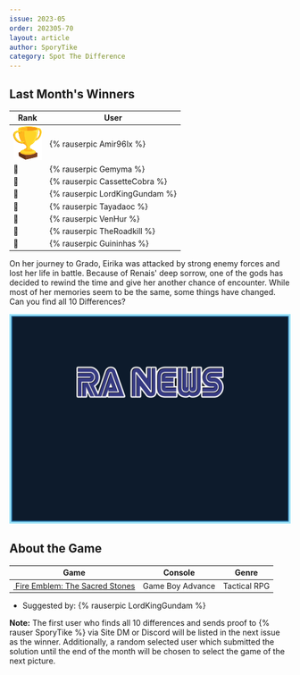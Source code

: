 ```yaml
---
issue: 2023-05
order: 202305-70
layout: article
author: SporyTike
category: Spot The Difference
---
```


## Last Month's Winners

<table><thead><tr><th>Rank</th><th>User</th></tr></thead><tbody>
  <tr><td><img src="../../img/trophy_small.png"/></td><td><div class="bingo-winner-small">{% rauserpic Amir96lx %}</div></td></tr>
  <tr><td>🥈</td><td>{% rauserpic Gemyma %}</td></tr>
  <tr><td>🥉</td><td>{% rauserpic CassetteCobra %}</td></tr>
  <tr><td>🏅</td><td>{% rauserpic LordKingGundam %}</td></tr>
  <tr><td>🏅</td><td>{% rauserpic Tayadaoc %}</td></tr>
  <tr><td>🏅</td><td>{% rauserpic VenHur %}</td></tr>
  <tr><td>🏅</td><td>{% rauserpic TheRoadkill %}</td></tr>
  <tr><td>🏅</td><td>{% rauserpic Guininhas %}</td></tr>
</tbody></table>

On her journey to Grado, Eirika was attacked by strong enemy forces and lost her life in battle. Because of Renais' deep sorrow, one of the gods has decided to rewind the time and give her another chance of encounter. While most of her memories seem to be the same, some things have changed. Can you find all 10 Differences?

<p align="center">
  <img src="img/Fun/SpotTheDifferenceTemp.png" />
</p>

## About the Game

| Game                                                                                                                                                                                                                  | Console     | Genre               |
| --------------------------------------------------------------------------------------------------------------------------------------------------------------------------------------------------------------------- | ----------- | ------------------- |
| <a class="gameicon-link" href="https://retroachievements.org/game/2482" target="_blank" rel="noopener"> <img class="gameicon" src="https://retroachievements.org/Images/042534.png" alt=""> <span>Fire Emblem: The Sacred Stones</span></a> | Game Boy Advance | Tactical RPG |


* Suggested by: {% rauserpic LordKingGundam %}

**Note:** The first user who finds all 10 differences and sends proof to {% rauser SporyTike %} via Site DM or Discord will be listed in the next issue as the winner. Additionally, a random selected user which submitted the solution until the end of the month will be chosen to select the game of the next picture.
